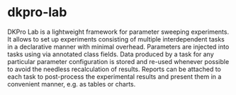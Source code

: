 # dkpro-lab

DKPro Lab is a lightweight framework for parameter sweeping experiments. It allows to set up experiments consisting of multiple interdependent tasks in a declarative manner with minimal overhead. Parameters are injected into tasks using via annotated class fields. Data produced by a task for any particular parameter configuration is stored and re-used whenever possible to avoid the needless recalculation of results. Reports can be attached to each task to post-process the experimental results and present them in a convenient manner, e.g. as tables or charts.
